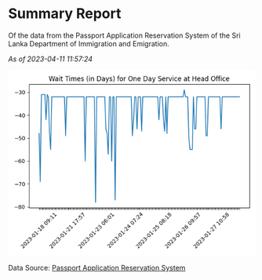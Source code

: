 # Summary Report

Of the data from the Passport Application Reservation System of the Sri Lanka Department of Immigration and Emigration.

*As of 2023-04-11 11:57:24*

![Wait Time Chart](summary.wait_time_chart.png)

Data Source: [Passport Application Reservation System](https://eservices.immigration.gov.lk:8443/appointment/pages/reservationApplication.xhtml)